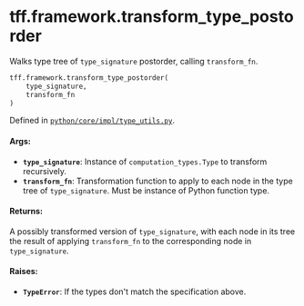 <div itemscope itemtype="http://developers.google.com/ReferenceObject">
<meta itemprop="name" content="tff.framework.transform_type_postorder" />
<meta itemprop="path" content="Stable" />
</div>

# tff.framework.transform_type_postorder

Walks type tree of `type_signature` postorder, calling `transform_fn`.

```python
tff.framework.transform_type_postorder(
    type_signature,
    transform_fn
)
```

Defined in
[`python/core/impl/type_utils.py`](http://github.com/tensorflow/federated/tree/master/tensorflow_federated/python/core/impl/type_utils.py).

<!-- Placeholder for "Used in" -->

#### Args:

*   <b>`type_signature`</b>: Instance of `computation_types.Type` to transform
    recursively.
*   <b>`transform_fn`</b>: Transformation function to apply to each node in the
    type tree of `type_signature`. Must be instance of Python function type.

#### Returns:

A possibly transformed version of `type_signature`, with each node in its tree
the result of applying `transform_fn` to the corresponding node in
`type_signature`.

#### Raises:

*   <b>`TypeError`</b>: If the types don't match the specification above.
